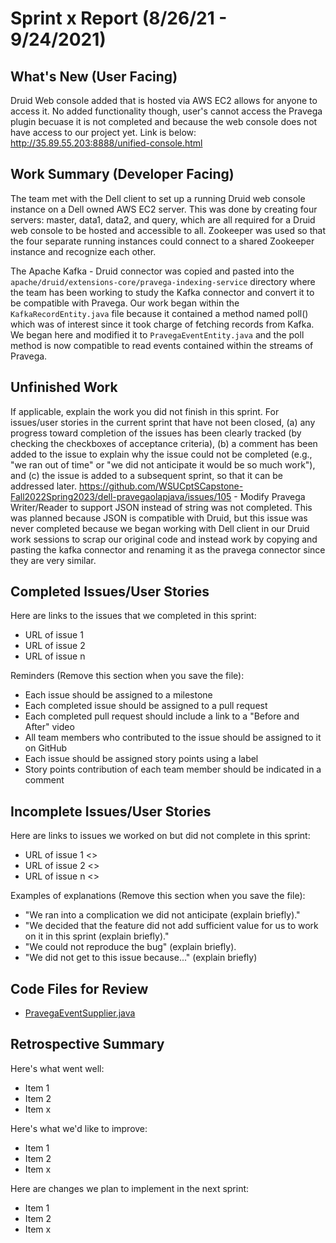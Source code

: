 # Sprint x Report (8/26/21 - 9/24/2021)

## What's New (User Facing)
Druid Web console added that is hosted via AWS EC2 allows for anyone to access it. No added functionality though, user's cannot access the Pravega plugin becuase it is not completed and because the web console does not have access to our project yet. Link is below: 
http://35.89.55.203:8888/unified-console.html

## Work Summary (Developer Facing)
The team met with the Dell client to set up a running Druid web console instance on a Dell owned AWS EC2 server. This was done by creating four servers: master, data1, data2, and query, which are all required for a Druid web console to be hosted and accessible to all. Zookeeper was used so that the four separate running instances could connect to a shared Zookeeper instance and recognize each other. 

The Apache Kafka - Druid connector was copied and pasted into the `apache/druid/extensions-core/pravega-indexing-service` directory where the team has been working to study the Kafka connector and convert it to be compatible with Pravega. Our work began within the `KafkaRecordEntity.java` file because it contained a method named poll() which was of interest since it took charge of fetching records from Kafka. We began here and modified it to `PravegaEventEntity.java` and the poll method is now compatible to read events contained within the streams of Pravega.

## Unfinished Work
If applicable, explain the work you did not finish in this sprint. For issues/user stories in the current sprint that have not been closed, (a) any progress toward completion of the issues has been clearly tracked (by checking the checkboxes of  acceptance criteria), (b) a comment has been added to the issue to explain why the issue could not be completed (e.g., "we ran out of time" or "we did not anticipate it would be so much work"), and (c) the issue is added to a subsequent sprint, so that it can be addressed later.
https://github.com/WSUCptSCapstone-Fall2022Spring2023/dell-pravegaolapjava/issues/105 - Modify Pravega Writer/Reader to support JSON instead of string was not completed. This was planned because JSON is compatible with Druid, but this issue was never completed because we began working with Dell client in our Druid work sessions to scrap our original code and instead work by copying and pasting the kafka connector and renaming it as the pravega connector since they are very similar.


## Completed Issues/User Stories
Here are links to the issues that we completed in this sprint:

 * URL of issue 1
 * URL of issue 2
 * URL of issue n

 Reminders (Remove this section when you save the file):
  * Each issue should be assigned to a milestone
  * Each completed issue should be assigned to a pull request
  * Each completed pull request should include a link to a "Before and After" video
  * All team members who contributed to the issue should be assigned to it on GitHub
  * Each issue should be assigned story points using a label
  * Story points contribution of each team member should be indicated in a comment
 
 ## Incomplete Issues/User Stories
 Here are links to issues we worked on but did not complete in this sprint:
 
 * URL of issue 1 <<One sentence explanation of why issue was not completed>>
 * URL of issue 2 <<One sentence explanation of why issue was not completed>>
 * URL of issue n <<One sentence explanation of why issue was not completed>>
 
 Examples of explanations (Remove this section when you save the file):
  * "We ran into a complication we did not anticipate (explain briefly)." 
  * "We decided that the feature did not add sufficient value for us to work on it in this sprint (explain briefly)."
  * "We could not reproduce the bug" (explain briefly).
  * "We did not get to this issue because..." (explain briefly)

## Code Files for Review
 * [PravegaEventSupplier.java](https://github.com/jose-robles2/druid/blob/pravega-index-service/extensions-core/pravega-indexing-service/src/main/java/org/apache/druid/indexing/kafka/PravegaEventSupplier.java)
 
## Retrospective Summary
Here's what went well:
  * Item 1
  * Item 2
  * Item x
 
Here's what we'd like to improve:
   * Item 1
   * Item 2
   * Item x
  
Here are changes we plan to implement in the next sprint:
   * Item 1
   * Item 2
   * Item x
